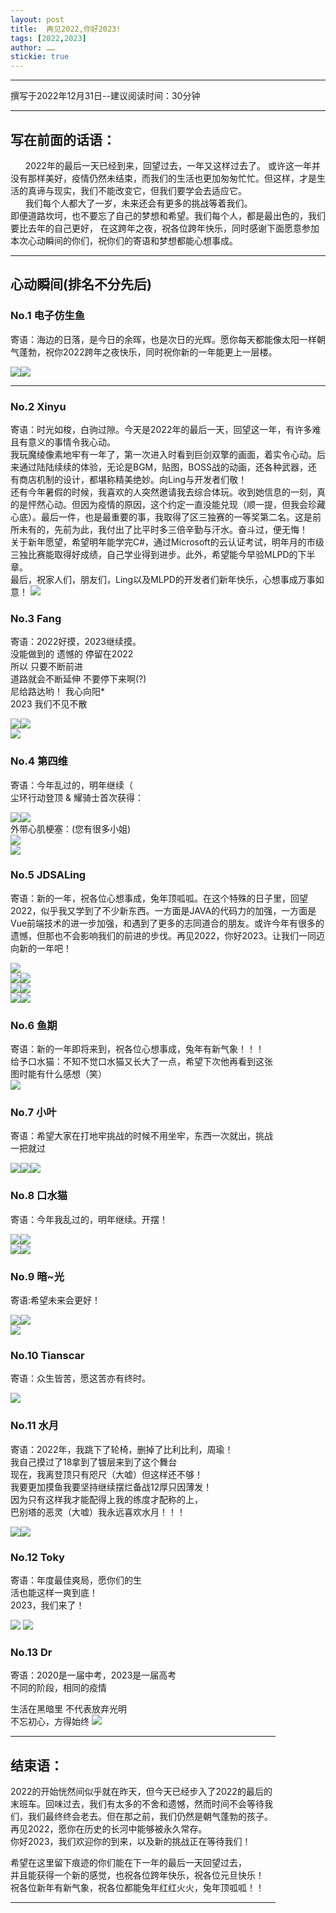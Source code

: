 ```yaml
---
layout: post
title:  再见2022,你好2023!
tags: [2022,2023]
author: ……
stickie: true
---
```


---
撰写于2022年12月31日--建议阅读时间：30分钟

---
## 写在前面的话语：
&nbsp;&nbsp;&nbsp;&nbsp;&nbsp;&nbsp;2022年的最后一天已经到来，回望过去，一年又这样过去了。 
或许这一年并没有那样美好，疫情仍然未结束，而我们的生活也更加匆匆忙忙。但这样，才是生活的真谛与现实，我们不能改变它，但我们要学会去适应它。  
&nbsp;&nbsp;&nbsp;&nbsp;&nbsp;&nbsp;我们每个人都大了一岁，未来还会有更多的挑战等着我们。  
即便道路坎坷，也不要忘了自己的梦想和希望。我们每个人，都是最出色的，我们要比去年的自己更好，
在这跨年之夜，祝各位跨年快乐，同时感谢下面愿意参加本次心动瞬间的你们，祝你们的寄语和梦想都能心想事成。

----

## 心动瞬间(排名不分先后)

### No.1 电子仿生鱼
寄语：海边的日落，是今日的余晖，也是次日的光辉。愿你每天都能像太阳一样朝气蓬勃，祝你2022跨年之夜快乐，同时祝你新的一年能更上一层楼。
<div style="width:212px">
<div style="display:flex">
<img src="https://jdsalingzx.top/assets/img/2022/Fish/Sea1.jpg">
<img src="https://jdsalingzx.top/assets/img/2022/Fish/Sea2.jpg">
</div>
</div>

----

### No.2 Xinyu
寄语：时光如梭，白驹过隙。今天是2022年的最后一天，回望这一年，有许多难且有意义的事情令我心动。  
我玩魔绫像素地牢有一年了，第一次进入时看到巨剑双擎的画面，着实令心动。后来通过陆陆续续的体验，无论是BGM，贴图，BOSS战的动画，还各种武器，还有商店机制的设计，都堪称精美绝妙。向Ling与开发者们敬！  
还有今年暑假的时候，我喜欢的人突然邀请我去综合体玩。收到她信息的一刻，真的是怦然心动。但因为疫情的原因，这个约定一直没能兑现（顺一提，但我会珍藏心底）。最后一件，也是最重要的事，我取得了区三独赛的一等奖第二名。这是前所未有的，先前为此，我付出了比平时多三倍辛勤与汗水。奋斗过，便无悔！  
关于新年愿望，希望明年能学完C#，通过Microsoft的云认证考试，明年月的市级三独比赛能取得好成绩，自己学业得到进步。此外，希望能今早验MLPD的下半章。  
最后，祝家人们，朋友们，Ling以及MLPD的开发者们新年快乐，心想事成万事如意！
<img src="https://jdsalingzx.top/assets/img/2022/Xinyu/MLPD.gif">

### No.3 Fang
寄语：2022好摸，2023继续摸。  
没能做到的 遗憾的 停留在2022  
所以 只要不断前进  
道路就会不断延伸 不要停下来啊(?)  
尼给路达哟！ 我心向阳*  
2023 我们不见不散  
<div style="width:212px">
<div style="display:flex">
<img src="https://jdsalingzx.top/assets/img/2022/Fang/Moyu.jpg">
<img src="https://jdsalingzx.top/assets/img/2022/Fang/Rouge.jpg">
</div>
<div style="width:424px">
<img src="https://jdsalingzx.top/assets/img/2022/Fang/2022GoodBye.jpg">
</div>
</div>

### No.4 第四维
寄语：今年乱过的，明年继续（  
尘环行动登顶 & 耀骑士首次获得：
<div style="width:212px">
<div style="display:flex">
<img src="https://jdsalingzx.top/assets/img/2022/Skd/MaxTop.jpg">
<img src="https://jdsalingzx.top/assets/img/2022/Skd/174.jpg">
</div>
</div>
外带心肌梗塞：(您有很多小姐)
<div style="width:424px;" >
<div style="display:flex">
<img src="https://jdsalingzx.top/assets/img/2022/Skd/YouMiss.jpg">
</div>
<div style="width:424px;" >
<img src="https://jdsalingzx.top/assets/img/2022/Skd/x.jpg">
</div>
</div>

### No.5 JDSALing
寄语：新的一年，祝各位心想事成，兔年顶呱呱。在这个特殊的日子里，回望2022，似乎我又学到了不少新东西。一方面是JAVA的代码力的加强，一方面是Vue前端技术的进一步加强，和遇到了更多的志同道合的朋友。或许今年有很多的遗憾，但那也不会影响我们的前进的步伐。再见2022，你好2023。让我们一同迈向新的一年吧！
<div style="width:424px">
<div style="display:flex">
<img src="https://jdsalingzx.top/assets/img/2022/Ling/Github.png">
</div>
<div style="width:212px">
<div style="display:flex">
<img src="https://jdsalingzx.top/assets/img/2022/Ling/Arknight30R3.png">
<img src="https://jdsalingzx.top/assets/img/2022/Ling/Arknight93.png">
</div>
</div>
<div style="width:212px">
<div style="display:flex">
<img src="https://jdsalingzx.top/assets/img/2022/Ling/yuanqu.jpg">
<img src="https://jdsalingzx.top/assets/img/2022/Ling/party.jpg">
</div>
</div>
<div style="width:212px">
<div style="display:flex">
<img src="https://jdsalingzx.top/assets/img/2022/Ling/cat.jpg">
<img src="https://jdsalingzx.top/assets/img/2022/Ling/starji.png">
</div>
</div>

### No.6 鱼期
寄语：新的一年即将来到，祝各位心想事成，兔年有新气象！！！  
给予口水猫：不知不觉口水猫又长大了一点，希望下次他再看到这张图时能有什么感想（笑）  
<img src="https://jdsalingzx.top/assets/img/2022/Yuqi/Le.png">

### No.7 小叶
寄语：希望大家在打地牢挑战的时候不用坐牢，东西一次就出，挑战一把就过  
<div style="width:142px">
<div style="display:flex">
<img src="https://jdsalingzx.top/assets/img/2022/Xiaoye/2.jpg">
<img src="https://jdsalingzx.top/assets/img/2022/Xiaoye/1.jpg">
<img src="https://jdsalingzx.top/assets/img/2022/Xiaoye/3.jpg">
</div>
</div>

### No.8 口水猫
寄语：今年我乱过的，明年继续。开摆！
<div style="width:213px">
<div style="display:flex">
<img src="https://jdsalingzx.top/assets/img/2022/Cat/bai1.jpg">
<img src="https://jdsalingzx.top/assets/img/2022/Cat/bai2.jpg">
</div>
</div>
<div style="width:233px">
<div style="display:flex">
<img src="https://jdsalingzx.top/assets/img/2022/Cat/bai3.jpg">
<img src="https://jdsalingzx.top/assets/img/2022/Cat/bai4.jpg">
</div>
</div>

### No.9 暗~光
寄语:希望未来会更好！
<div style="width:213px">
<div style="display:flex">
<img src="https://jdsalingzx.top/assets/img/2022/DarkLight/a.jpg">
<img src="https://jdsalingzx.top/assets/img/2022/DarkLight/b.jpg">
</div>
<div style="width:426px">
<img src="https://jdsalingzx.top/assets/img/2022/DarkLight/Room.jpg">
</div>
</div>

### No.10 Tianscar
寄语：众生皆苦，愿这苦亦有终时。
<div style="width:428px">
<img src="https://jdsalingzx.top/assets/img/2022/TS/1.jpg">
</div>

### No.11 水月 
寄语：2022年，我跳下了轮椅，删掉了比利比利，周瑜！  
我自己摸过了18拿到了镀层来到了这个舞台  
现在，我离登顶只有咫尺（大嘘）但这样还不够！  
我要更加摸鱼我要坚持继续摆烂备战12厚只因薄发！  
因为只有这样我才能配得上我的练度才配称的上，  
巴别塔的恶灵（大嘘）我永远喜欢水月！！！    
<div style="width:213px">
<div style="display:flex">
<img src="https://jdsalingzx.top/assets/img/2022/Mizuku/22.png">
<img src="https://jdsalingzx.top/assets/img/2022/Mizuku/Blue.png">
</div>

### No.12 Toky
寄语：年度最佳爽局，愿你们的生活也能这样一爽到底！  
2023，我们来了！


<div style="width:412px;">
<img src="https://jdsalingzx.top/assets/img/2022/Toky/A.png">
<img src="https://jdsalingzx.top/assets/img/2022/Toky/B.png">
</div>
</div>

### No.13 Dr
寄语：2020是一届中考，2023是一届高考  
不同的阶段，相同的疫情  

生活在黑暗里 不代表放弃光明  
不忘初心，方得始终
<img src="https://jdsalingzx.top/assets/img/2022/Dr/Exam.jpg">

---

## 结束语：
2022的开始恍然间似乎就在昨天，但今天已经步入了2022的最后的末班车。回味过去，我们有太多的不舍和遗憾，然而时间不会等待我们，我们最终终会老去。但在那之前，我们仍然是朝气蓬勃的孩子。  
再见2022，愿你在历史的长河中能够被永久常存。  
你好2023，我们欢迎你的到来，以及新的挑战正在等待我们！  

希望在这里留下痕迹的你们能在下一年的最后一天回望过去，  
并且能获得一个新的感觉，也祝各位跨年快乐，祝各位元旦快乐！  
祝各位新年有新气象，祝各位都能兔年红红火火，兔年顶呱呱！！

---
